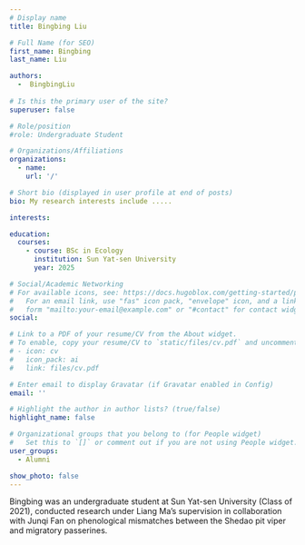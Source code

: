 ```yaml
---
# Display name
title: Bingbing Liu

# Full Name (for SEO)
first_name: Bingbing
last_name: Liu

authors:
  -  BingbingLiu
  
# Is this the primary user of the site?
superuser: false

# Role/position
#role: Undergraduate Student

# Organizations/Affiliations
organizations:
  - name: 
    url: '/'

# Short bio (displayed in user profile at end of posts)
bio: My research interests include .....

interests:

education:
  courses:
    - course: BSc in Ecology
      institution: Sun Yat-sen University
      year: 2025

# Social/Academic Networking
# For available icons, see: https://docs.hugoblox.com/getting-started/page-builder/#icons
#   For an email link, use "fas" icon pack, "envelope" icon, and a link in the
#   form "mailto:your-email@example.com" or "#contact" for contact widget.
social:

# Link to a PDF of your resume/CV from the About widget.
# To enable, copy your resume/CV to `static/files/cv.pdf` and uncomment the lines below.
# - icon: cv
#   icon_pack: ai
#   link: files/cv.pdf

# Enter email to display Gravatar (if Gravatar enabled in Config)
email: ''

# Highlight the author in author lists? (true/false)
highlight_name: false

# Organizational groups that you belong to (for People widget)
#   Set this to `[]` or comment out if you are not using People widget.
user_groups:
  - Alumni

show_photo: false
---
```


<!-- My current research uses the mechanistic niche model to explore the effects of climate change on the thermal regulation behavior and activity time of *Gloydius shedaoensis*, so as to explore whether climate change will lead to mismatch between *Gloydius shedaoensis* and its food resources. -->
Bingbing was an undergraduate student at Sun Yat-sen University (Class of 2021), conducted research under Liang Ma’s supervision in collaboration with Junqi Fan on phenological mismatches between the Shedao pit viper and migratory passerines.
